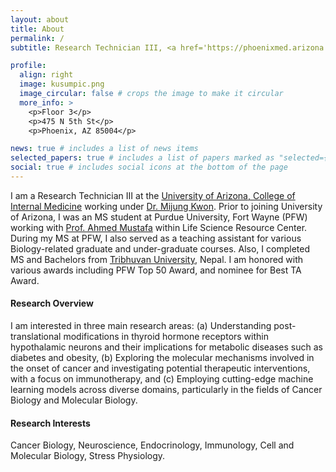 ```yaml
---
layout: about
title: About
permalink: /
subtitle: Research Technician III, <a href='https://phoenixmed.arizona.edu/medicine/'>University of Arizona</a>, Phoenix, AZ, 85004, USA.

profile:
  align: right
  image: kusumpic.png
  image_circular: false # crops the image to make it circular
  more_info: >
    <p>Floor 3</p>
    <p>475 N 5th St</p>
    <p>Phoenix, AZ 85004</p>

news: true # includes a list of news items
selected_papers: true # includes a list of papers marked as "selected={true}"
social: true # includes social icons at the bottom of the page
---
```


I am a Research Technician III at the [University of Arizona, College of Internal Medicine](https://phoenixmed.arizona.edu/medicine) working under [Dr. Mijung Kwon](https://kmap.arizona.edu/map/people/mkwon).  Prior to joining University of Arizona, I was an MS student at Purdue University, Fort Wayne (PFW) working with [Prof. Ahmed Mustafa](https://users.pfw.edu/mustafaa) within Life Science Resource Center. During my MS at PFW, I also served as a teaching assistant for various Biology-related graduate and under-graduate courses. Also, I completed MS and Bachelors from  [Tribhuvan University](https://tu.edu.np/), Nepal. I am honored with various awards including PFW Top 50 Award, and nominee for Best TA Award. 

#### **Research Overview**
I am interested in three main research areas: (a) Understanding post-translational modifications in thyroid hormone receptors within hypothalamic neurons and their implications for metabolic diseases such as diabetes and obesity, (b) Exploring the molecular mechanisms involved in the onset of cancer and investigating potential therapeutic interventions, with a focus on immunotherapy, and (c) Employing cutting-edge machine learning models across diverse domains, particularly in the fields of Cancer Biology and Molecular Biology.


#### **Research Interests**
Cancer Biology, Neuroscience, Endocrinology, Immunology, Cell and Molecular Biology, Stress Physiology. 


